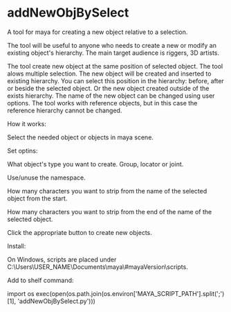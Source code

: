 # addNewObjBySelect
A tool for maya for creating a new object relative to a selection.

The tool will be useful to anyone who needs to create a new or modify an existing object's hierarchy. The main target audience is riggers, 3D artists.

The tool create new object at the same position of selected object.
The tool alows multiple selection.
The new object will be created and inserted to existing hierarchy.
You can select this position in the hierarchy: before, after or beside the selected object.
Or the new object created outside of the exists hierarchy.
The name of the new object can be changed using user options.
The tool works with reference objects, but in this case the reference hierarchy cannot be changed.

How it works:

Select the needed object or objects in maya scene.

Set optins: 
  
  What object's type you want to create. Group, locator or joint.
  
  Use/unuse the namespace.
  
  How many characters you want to strip from the name of the selected object from the start.
  
  How many characters you want to strip from the end of the name of the selected object.

Click the appropriate button to create new objects.

Install:

On Windows, scripts are placed under C:\Users\USER_NAME\Documents\maya\\#mayaVersion\scripts.

Add to shelf command: 

import os
exec(open(os.path.join(os.environ['MAYA_SCRIPT_PATH'].split(';')[1], 'addNewObjBySelect.py')))
